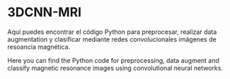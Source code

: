 # 3DCNN-MRI
Aquí puedes encontrar el código Python para preprocesar, realizar data augmentation y clasificar mediante redes convolucionales imágenes de resoancia magnética.

Here you can find the Python code for preprocessing, data augment and classify magnetic resonance images using convolutional neural networks.
